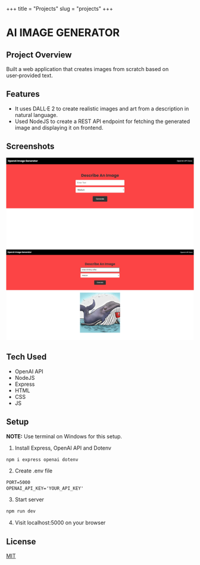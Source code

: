+++
title = "Projects"
slug = "projects"
+++

# AI IMAGE GENERATOR
## Project Overview
Built a web application that creates images from scratch based on user‑provided text.

## Features
* It uses DALL·E 2 to create realistic images and art from a description in natural language.
* Used NodeJS to create a REST API endpoint for fetching the generated image and displaying it on frontend.

## Screenshots
<img src='static/images/sc3.png'>
<img src='static/images/sc4.png'>

## Tech Used
* OpenAI API
* NodeJS
* Express
* HTML
* CSS
* JS

## Setup
**NOTE:** Use terminal on Windows for this setup.

1. Install Express, OpenAI API and Dotenv
```bash
npm i express openai dotenv
```
2. Create .env file
```
PORT=5000
OPENAI_API_KEY='YOUR_API_KEY'
```
3. Start server
```bash
npm run dev  
```
4.  Visit localhost:5000 on your browser

## License
[MIT](LICENSE)